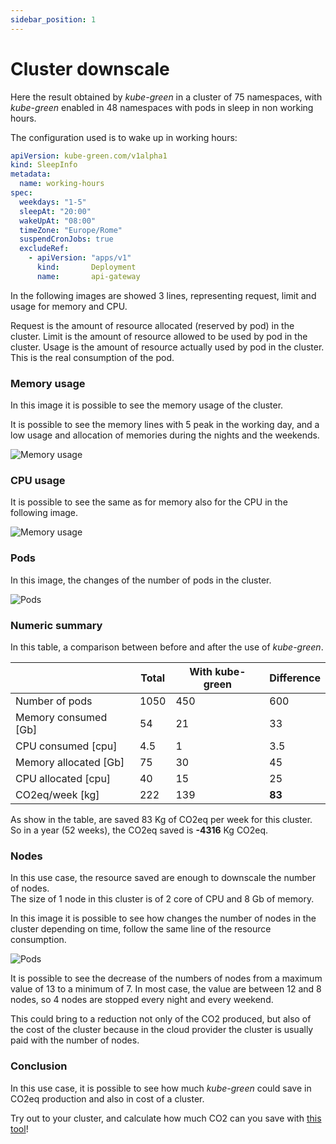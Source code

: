 ```yaml
---
sidebar_position: 1
---
```


# Cluster downscale

Here the result obtained by *kube-green* in a cluster of 75 namespaces, with *kube-green* enabled in 48 namespaces with pods in sleep in non working hours.

The configuration used is to wake up in working hours:

```yaml
apiVersion: kube-green.com/v1alpha1
kind: SleepInfo
metadata:
  name: working-hours
spec:
  weekdays: "1-5"
  sleepAt: "20:00"
  wakeUpAt: "08:00"
  timeZone: "Europe/Rome"
  suspendCronJobs: true
  excludeRef:
    - apiVersion: "apps/v1"
      kind:       Deployment
      name:       api-gateway
```

In the following images are showed 3 lines, representing request, limit and usage for memory and CPU.

Request is the amount of resource allocated (reserved by pod) in the cluster.
Limit is the amount of resource allowed to be used by pod in the cluster.
Usage is the amount of resource actually used by pod in the cluster. This is the real consumption of the pod.

### Memory usage

In this image it is possible to see the memory usage of the cluster.  

It is possible to see the memory lines with 5 peak in the working day, and a low usage and allocation of memories during the nights and the weekends.

![Memory usage](/img/usecase/15.9-15-10-memory.png)

### CPU usage

It is possible to see the same as for memory also for the CPU in the following image.  

![Memory usage](/img/usecase/15.9-15-10-CPU.png)

### Pods

In this image, the changes of the number of pods in the cluster.

![Pods](/img/usecase/15.9-15-10-pods.png)

### Numeric summary

In this table, a comparison between before and after the use of *kube-green*.

|                       | Total  | With kube-green  | Difference       |
| --------------------- | ------ | ---------------- | ---------------- |
| Number of pods        | 1050   | 450              | 600             |
| Memory consumed [Gb]  | 54     | 21               | 33              |
| CPU consumed    [cpu] | 4.5    | 1                | 3.5             |
| Memory allocated [Gb] | 75     | 30               | 45              |
| CPU allocated [cpu]   | 40     | 15               | 25              |
| CO2eq/week [kg]       | 222    | 139              | **83**          |

As show in the table, are saved 83 Kg of CO2eq per week for this cluster. So in a year (52 weeks), the CO2eq saved is **-4316** Kg CO2eq.

### Nodes

In this use case, the resource saved are enough to downscale the number of nodes.  
The size of 1 node in this cluster is of 2 core of CPU and 8 Gb of memory.

In this image it is possible to see how changes the number of nodes in the cluster depending on time, follow the same line of the resource consumption.

![Pods](/img/usecase/15.9-15-10-nodes.png)

It is possible to see the decrease of the numbers of nodes from a maximum value of 13 to a minimum of 7. In most case, the value are between 12 and 8 nodes, so 4 nodes are stopped every night and every weekend.

This could bring to a reduction not only of the CO2 produced, but also of the cost of the cluster because in the cloud provider the cluster is usually paid with the number of nodes.

### Conclusion

In this use case, it is possible to see how much *kube-green* could save in CO2eq production and also in cost of a cluster.

Try out to your cluster, and calculate how much CO2 can you save with [this tool](./../FAQ.mdx#how-many-co2-is-produced-by-pod)!
